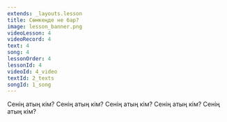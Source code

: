 ```yaml
---
extends: _layouts.lesson
title: Сөмкеңде не бар?
image: lesson_banner.png
videoLesson: 4
videoRecord: 4
text: 4
song: 4
lessonOrder: 4
lessonId: 4
videoId: 4_video
textId: 2_texts
songId: 1_song
---
```


Сенің атың кім?
Сенің атың кім?
Сенің атың кім?
Сенің атың кім?
Сенің атың кім?
